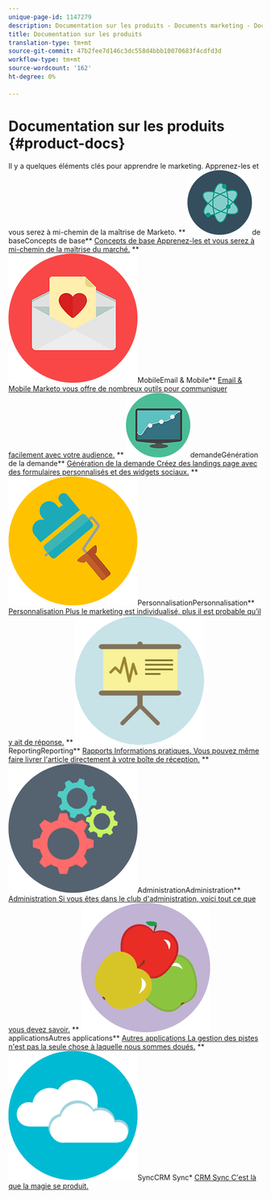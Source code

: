 ```yaml
---
unique-page-id: 1147279
description: Documentation sur les produits - Documents marketing - Documentation sur les produits
title: Documentation sur les produits
translation-type: tm+mt
source-git-commit: 47b2fee7d146c3dc558d4bbb10070683f4cdfd3d
workflow-type: tm+mt
source-wordcount: '162'
ht-degree: 0%

---
```



# Documentation sur les produits {#product-docs}

Il y a quelques éléments clés pour apprendre le marketing. Apprenez-les et vous serez à mi-chemin de la maîtrise de Marketo.
** ![Concepts](assets/education-science-12.png)de baseConcepts de base** [Concepts de base Apprenez-les et vous serez à mi-chemin de la maîtrise du marché.](product-docs/core-marketo-concepts.md)     ** ![Email &amp;](assets/valentine-day-10.png)MobileEmail &amp; Mobile** [Email &amp; Mobile Marketo vous offre de nombreux outils pour communiquer facilement avec votre audience.](https://docs.marketo.com/pages/viewpage.action?pageId=557076)     ** ![Génération de la](assets/seo-04.png)demandeGénération de la demande** [Génération de la demande Créez des landings page avec des formulaires personnalisés et des widgets sociaux.](product-docs/demand-generation.md)     ** ![](assets/graphic-design-tools-19.png)PersonnalisationPersonnalisation** [Personnalisation Plus le marketing est individualisé, plus il est probable qu’il y ait de réponse.](product-docs/personalization.md)     ** ![](assets/office-21.png)ReportingReporting** [Rapports Informations pratiques. Vous pouvez même faire livrer l&#39;article directement à votre boîte de réception.](product-docs/reporting.md)     ** ![](assets/technology-08.png)AdministrationAdministration** [Administration Si vous êtes dans le club d&#39;administration, voici tout ce que vous devez savoir.](https://docs.marketo.com/display/DOCS/Administration)     ** ![Autres](assets/food-10.png)applicationsAutres applications** [Autres applications La gestion des pistes n&#39;est pas la seule chose à laquelle nous sommes doués.](product-docs/additional-apps.md)     ** ![CRM](assets/seo-33.png)SyncCRM Sync* [CRM Sync C&#39;est là que la magie se produit.](product-docs/crm-sync.md)